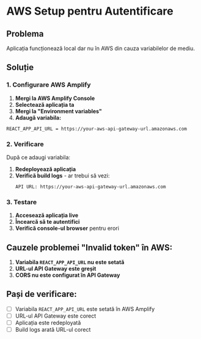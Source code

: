 # AWS Setup pentru Autentificare

## Problema
Aplicația funcționează local dar nu în AWS din cauza variabilelor de mediu.

## Soluție

### 1. Configurare AWS Amplify

1. **Mergi la AWS Amplify Console**
2. **Selectează aplicația ta**
3. **Mergi la "Environment variables"**
4. **Adaugă variabila:**

```
REACT_APP_API_URL = https://your-aws-api-gateway-url.amazonaws.com
```

### 2. Verificare

După ce adaugi variabila:
1. **Redeployează aplicația**
2. **Verifică build logs** - ar trebui să vezi:
   ```
   API URL: https://your-aws-api-gateway-url.amazonaws.com
   ```

### 3. Testare

1. **Accesează aplicația live**
2. **Încearcă să te autentifici**
3. **Verifică console-ul browser** pentru erori

## Cauzele problemei "Invalid token" în AWS:

1. **Variabila `REACT_APP_API_URL` nu este setată**
2. **URL-ul API Gateway este greșit**
3. **CORS nu este configurat în API Gateway**

## Pași de verificare:

- [ ] Variabila `REACT_APP_API_URL` este setată în AWS Amplify
- [ ] URL-ul API Gateway este corect
- [ ] Aplicația este redeployată
- [ ] Build logs arată URL-ul corect 